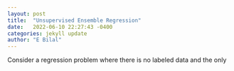 ```yaml
---
layout: post
title:  "Unsupervised Ensemble Regression"
date:   2022-06-10 22:27:43 -0400
categories: jekyll update
author: "E Bilal"
---
```

Consider a regression problem where there is no labeled data and the only
